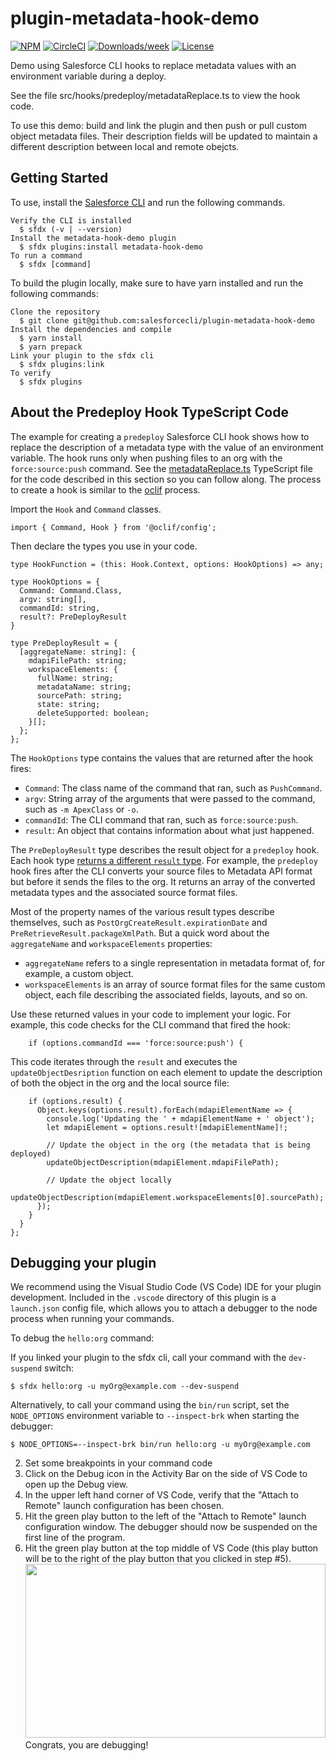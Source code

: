# plugin-metadata-hook-demo

[![NPM](https://img.shields.io/npm/v/plugin-metadata-hook-demo.svg?label=plugin-metadata-hook-demo)](https://www.npmjs.com/package/plugin-metadata-hook-demo) [![CircleCI](https://circleci.com/gh/salesforcecli/plugin-metadata-hook-demo/tree/master.svg?style=shield)](https://circleci.com/gh/salesforcecli/plugin-metadata-hook-demo/tree/master) [![Downloads/week](https://img.shields.io/npm/dw/plugin-metadata-hook-demo.svg)](https://npmjs.org/package/plugin-metadata-hook-demo) [![License](https://img.shields.io/badge/License-BSD%203--Clause-brightgreen.svg)](https://raw.githubusercontent.com/salesforcecli/plugin-metadata-hook-demo/master/LICENSE.txt)

Demo using Salesforce CLI hooks to replace metadata values with an environment variable during a deploy.

See the file src/hooks/predeploy/metadataReplace.ts to view the hook code.

To use this demo: build and link the plugin and then push or pull custom object metadata files. Their description fields will be updated to maintain a different description between local and remote obejcts.

## Getting Started

To use, install the [Salesforce CLI](https://developer.salesforce.com/tools/sfdxcli) and run the following commands.

```
Verify the CLI is installed
  $ sfdx (-v | --version)
Install the metadata-hook-demo plugin
  $ sfdx plugins:install metadata-hook-demo
To run a command
  $ sfdx [command]
```

To build the plugin locally, make sure to have yarn installed and run the following commands:

```
Clone the repository
  $ git clone git@github.com:salesforcecli/plugin-metadata-hook-demo
Install the dependencies and compile
  $ yarn install
  $ yarn prepack
Link your plugin to the sfdx cli
  $ sfdx plugins:link
To verify
  $ sfdx plugins
```

## About the Predeploy Hook TypeScript Code

The example for creating a `predeploy` Salesforce CLI hook shows how to replace the description of a metadata type with the value of an environment variable. The hook runs only when pushing files to an org with the `force:source:push` command.  See the [metadataReplace.ts](src/hooks/predeploy/metadataReplaceDeploy.ts ) TypeScript file for the code described in this section so you can follow along. The process to create a hook is similar to the [oclif](https://oclif.io/docs/hooks) process. 

Import the `Hook` and `Command` classes. 

```
import { Command, Hook } from '@oclif/config';
```

Then declare the types you use in your code. 

```
type HookFunction = (this: Hook.Context, options: HookOptions) => any;

type HookOptions = {
  Command: Command.Class,
  argv: string[],
  commandId: string,
  result?: PreDeployResult
}

type PreDeployResult = {
  [aggregateName: string]: {
    mdapiFilePath: string;
    workspaceElements: {
      fullName: string;
      metadataName: string;
      sourcePath: string;
      state: string;
      deleteSupported: boolean;
    }[];
  };
};
```

The `HookOptions` type contains the values that are returned after the hook fires:

* `Command`: The class name of the command that ran, such as `PushCommand`.
* `argv`: String array of the arguments that were passed to the command, such as `-m ApexClass` or `-o`.
* `commandId`: The CLI command that ran, such as `force:source:push`. 
* `result`: An object that contains information about what just happened. 

The `PreDeployResult` type describes the result object for a `predeploy` hook. Each hook type [returns a different `result` type](https://developer.salesforce.com/docs/atlas.en-us.sfdx_cli_plugins.meta/sfdx_cli_plugins/cli_plugins_customize.htm). For example, the `predeploy` hook fires after the CLI converts your source files to Metadata API format but before it sends the files to the org. It returns an array of the converted metadata types and the associated source format files. 

Most of the property names of the various result types describe themselves, such as `PostOrgCreateResult.expirationDate` and `PreRetrieveResult.packageXmlPath`. But a quick word about the `aggregateName` and `workspaceElements` properties:

* `aggregateName` refers to a single representation in metadata format of, for example, a custom object.   
* `workspaceElements` is an array of source format files for the same custom object, each file describing the associated fields, layouts, and so on. 

Use these returned values in your code to implement your logic. For example, this code checks for the CLI command that fired the hook:

```
    if (options.commandId === 'force:source:push') {
```

This code iterates through the `result` and executes the `updateObjectDesription` function on each element to update the description of both the object in the org and the local source file:

```
    if (options.result) {
      Object.keys(options.result).forEach(mdapiElementName => {
        console.log('Updating the ' + mdapiElementName + ' object');
        let mdapiElement = options.result![mdapiElementName]!;

        // Update the object in the org (the metadata that is being deployed)
        updateObjectDescription(mdapiElement.mdapiFilePath);

        // Update the object locally
        updateObjectDescription(mdapiElement.workspaceElements[0].sourcePath);
      });
    }
  }
};
```

## Debugging your plugin

We recommend using the Visual Studio Code (VS Code) IDE for your plugin development. Included in the `.vscode` directory of this plugin is a `launch.json` config file, which allows you to attach a debugger to the node process when running your commands.

To debug the `hello:org` command:

If you linked your plugin to the sfdx cli, call your command with the `dev-suspend` switch:

```sh-session
$ sfdx hello:org -u myOrg@example.com --dev-suspend
```

Alternatively, to call your command using the `bin/run` script, set the `NODE_OPTIONS` environment variable to `--inspect-brk` when starting the debugger:

```sh-session
$ NODE_OPTIONS=--inspect-brk bin/run hello:org -u myOrg@example.com
```

2. Set some breakpoints in your command code
3. Click on the Debug icon in the Activity Bar on the side of VS Code to open up the Debug view.
4. In the upper left hand corner of VS Code, verify that the "Attach to Remote" launch configuration has been chosen.
5. Hit the green play button to the left of the "Attach to Remote" launch configuration window. The debugger should now be suspended on the first line of the program.
6. Hit the green play button at the top middle of VS Code (this play button will be to the right of the play button that you clicked in step #5).
   <br><img src=".images/vscodeScreenshot.png" width="480" height="278"><br>
   Congrats, you are debugging!
   
   

